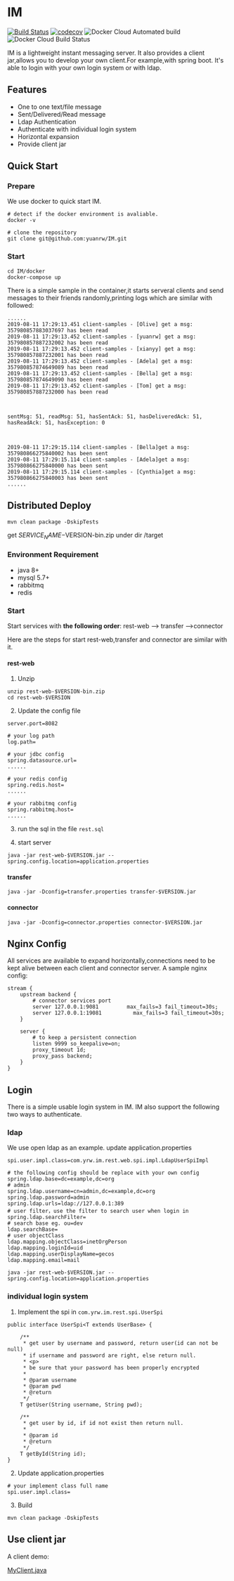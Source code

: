 # IM
[![Build Status](https://travis-ci.org/yuanrw/IM.svg?branch=master)](https://travis-ci.org/yuanrw/IM)
[![codecov](https://codecov.io/gh/yuanrw/IM/branch/master/graph/badge.svg)](https://codecov.io/gh/yuanrw/IM)
![Docker Cloud Automated build](https://img.shields.io/docker/cloud/automated/yuanrw/client-samples)
![Docker Cloud Build Status](https://img.shields.io/docker/cloud/build/yuanrw/client-samples)

IM is a lightweight instant messaging server. It also provides a client jar,allows you to develop your own client.For example,with spring boot. It's able to login with your own login system or with ldap.

## Features
* One to one text/file message
* Sent/Delivered/Read message
* Ldap Authentication
* Authenticate with individual login system
* Horizontal expansion
* Provide client jar

## Quick Start

### Prepare
We use docker to quick start IM.

```
# detect if the docker environment is avaliable.
docker -v
```
```
# clone the repository
git clone git@github.com:yuanrw/IM.git
```

### Start

```
cd IM/docker
docker-compose up
```

There is a simple sample in the container,it starts serveral clients and send messages to their friends randomly,printing logs which are similar with followed:

```
......
2019-08-11 17:29:13.451 client-samples - [Olive] get a msg: 357980857883037697 has been read
2019-08-11 17:29:13.452 client-samples - [yuanrw] get a msg: 357980857887232002 has been read
2019-08-11 17:29:13.452 client-samples - [xianyy] get a msg: 357980857887232001 has been read
2019-08-11 17:29:13.452 client-samples - [Adela] get a msg: 357980857874649089 has been read
2019-08-11 17:29:13.452 client-samples - [Bella] get a msg: 357980857874649090 has been read
2019-08-11 17:29:13.452 client-samples - [Tom] get a msg: 357980857887232000 has been read



sentMsg: 51, readMsg: 51, hasSentAck: 51, hasDeliveredAck: 51, hasReadAck: 51, hasException: 0



2019-08-11 17:29:15.114 client-samples - [Bella]get a msg: 357980866275840002 has been sent
2019-08-11 17:29:15.114 client-samples - [Adela]get a msg: 357980866275840000 has been sent
2019-08-11 17:29:15.114 client-samples - [Cynthia]get a msg: 357980866275840003 has been sent
......
```

## Distributed Deploy
```
mvn clean package -DskipTests
```
get $SERVICE_NAME-$VERSION-bin.zip under dir /target

### Environment Requirement
* java 8+
* mysql 5.7+
* rabbitmq
* redis

### Start
Start services with **the following order**:
rest-web --> transfer -->connector

Here are the steps for start rest-web,transfer and connector are similar with it.

#### rest-web
1. Unzip

```
unzip rest-web-$VERSION-bin.zip
cd rest-web-$VERSION
```

2. Update the config file

```
server.port=8082

# your log path
log.path=

# your jdbc config
spring.datasource.url=
......

# your redis config
spring.redis.host=
......

# your rabbitmq config
spring.rabbitmq.host=
......
```

3. run the sql in the file `rest.sql`

4. start server

```
java -jar rest-web-$VERSION.jar --spring.config.location=application.properties
```

#### transfer
```
java -jar -Dconfig=transfer.properties transfer-$VERSION.jar
```

#### connector
```
java -jar -Dconfig=connector.properties connector-$VERSION.jar
```

## Nginx Config
All services are available to expand horizontally,connections need to be kept alive between each client and connector server.
A sample nginx config:

```
stream {
	upstream backend {
        # connector services port
        server 127.0.0.1:9081         max_fails=3 fail_timeout=30s;
        server 127.0.0.1:19081			max_fails=3 fail_timeout=30s;
	}

    server {
        # to keep a persistent connection
        listen 9999 so_keepalive=on;
        proxy_timeout 1d;
        proxy_pass backend;
    }
}
```

## Login
There is a simple usable login system in IM. 
IM also support the following two ways to authenticate.

### ldap
We use open ldap as an example.
update application.properties
```
spi.user.impl.class=com.yrw.im.rest.web.spi.impl.LdapUserSpiImpl

# the following config should be replace with your own config
spring.ldap.base=dc=example,dc=org
# admin
spring.ldap.username=cn=admin,dc=example,dc=org
spring.ldap.password=admin
spring.ldap.urls=ldap://127.0.0.1:389
# user filter，use the filter to search user when login in
spring.ldap.searchFilter=
# search base eg. ou=dev
ldap.searchBase=
# user objectClass
ldap.mapping.objectClass=inetOrgPerson
ldap.mapping.loginId=uid
ldap.mapping.userDisplayName=gecos
ldap.mapping.email=mail
```
```
java -jar rest-web-$VERSION.jar --spring.config.location=application.properties
```
### individual login system
1. Implement the spi in `com.yrw.im.rest.spi.UserSpi`

```
public interface UserSpi<T extends UserBase> {

    /**
     * get user by username and password, return user(id can not be null)
     * if username and password are right, else return null.
     * <p>
     * be sure that your password has been properly encrypted
     *
     * @param username
     * @param pwd
     * @return
     */
    T getUser(String username, String pwd);

    /**
     * get user by id, if id not exist then return null.
     *
     * @param id
     * @return
     */
    T getById(String id);
}
```

2. Update application.properties

```
# your implement class full name
spi.user.impl.class=
```

3. Build

```
mvn clean package -DskipTests
```

## Use client jar
A client demo:

[MyClient.java](https://github.com/yuanrw/IM/blob/master/client-samples/src/main/java/com/github/yuanrw/im/client/sample/MyClient.java)